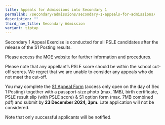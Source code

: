 ```yaml
---
title: Appeals for Admissions into Secondary 1
permalink: /secondary/admissions/secondary-1-appeals-for-admissions/
description: ""
third_nav_title: Secondary Admission
variant: tiptap
---
```

<p>Secondary 1 Appeal Exercise is conducted for all PSLE candidates after
the release of the S1 Posting results.</p>
<p>Please access the&nbsp;<a href="https://www.moe.gov.sg/secondary/s1-posting/results/appeal-for-school-transfer" rel="noopener noreferrer nofollow" target="_blank">MOE website</a>&nbsp;for
further information and procedures.</p>
<p>Please note that any appellant’s PSLE score should be within the school
cut-off scores. We regret that we are unable to consider any appeals who
do not meet the cut-off.</p>
<p>You may complete the&nbsp;<a href="https://form.gov.sg/60e6aee2be4d9200114156cc" rel="noopener noreferrer nofollow" target="_blank">S1 Appeal Form</a>&nbsp;(access
only open on the day of Sec 1 Posting) together&nbsp;with a passport-size
photo (max. 1MB), birth certificate, PSLE result slip (with PSLE score)
&amp; S1 option form (max. 7MB combined pdf) and submit by&nbsp;<strong>23 December 2024, 3pm</strong>.
Late application will not be considered.</p>
<p>Note that only successful applicants will be notified.</p>